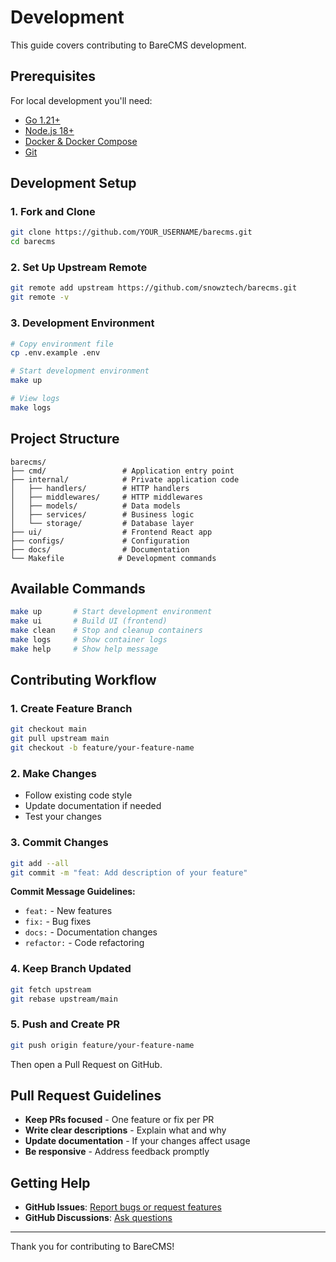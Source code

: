 # Development

This guide covers contributing to BareCMS development.

## Prerequisites

For local development you'll need:

- [Go 1.21+](https://golang.org/)
- [Node.js 18+](https://nodejs.org/)
- [Docker & Docker Compose](https://docs.docker.com/get-docker/)
- [Git](https://git-scm.com/)

## Development Setup

### 1. Fork and Clone

```bash
git clone https://github.com/YOUR_USERNAME/barecms.git
cd barecms
```

### 2. Set Up Upstream Remote

```bash
git remote add upstream https://github.com/snowztech/barecms.git
git remote -v
```

### 3. Development Environment

```bash
# Copy environment file
cp .env.example .env

# Start development environment
make up

# View logs
make logs
```

## Project Structure

```
barecms/
├── cmd/                 # Application entry point
├── internal/            # Private application code
│   ├── handlers/        # HTTP handlers
│   ├── middlewares/     # HTTP middlewares
│   ├── models/          # Data models
│   ├── services/        # Business logic
│   └── storage/         # Database layer
├── ui/                  # Frontend React app
├── configs/             # Configuration
├── docs/                # Documentation
└── Makefile            # Development commands
```

## Available Commands

```bash
make up       # Start development environment
make ui       # Build UI (frontend)
make clean    # Stop and cleanup containers
make logs     # Show container logs
make help     # Show help message
```

## Contributing Workflow

### 1. Create Feature Branch

```bash
git checkout main
git pull upstream main
git checkout -b feature/your-feature-name
```

### 2. Make Changes

- Follow existing code style
- Update documentation if needed
- Test your changes

### 3. Commit Changes

```bash
git add --all
git commit -m "feat: Add description of your feature"
```

**Commit Message Guidelines:**

- `feat:` - New features
- `fix:` - Bug fixes
- `docs:` - Documentation changes
- `refactor:` - Code refactoring

### 4. Keep Branch Updated

```bash
git fetch upstream
git rebase upstream/main
```

### 5. Push and Create PR

```bash
git push origin feature/your-feature-name
```

Then open a Pull Request on GitHub.

## Pull Request Guidelines

- **Keep PRs focused** - One feature or fix per PR
- **Write clear descriptions** - Explain what and why
- **Update documentation** - If your changes affect usage
- **Be responsive** - Address feedback promptly

## Getting Help

- **GitHub Issues**: [Report bugs or request features](https://github.com/snowztech/barecms/issues)
- **GitHub Discussions**: [Ask questions](https://github.com/snowztech/barecms/discussions)

---

Thank you for contributing to BareCMS!
